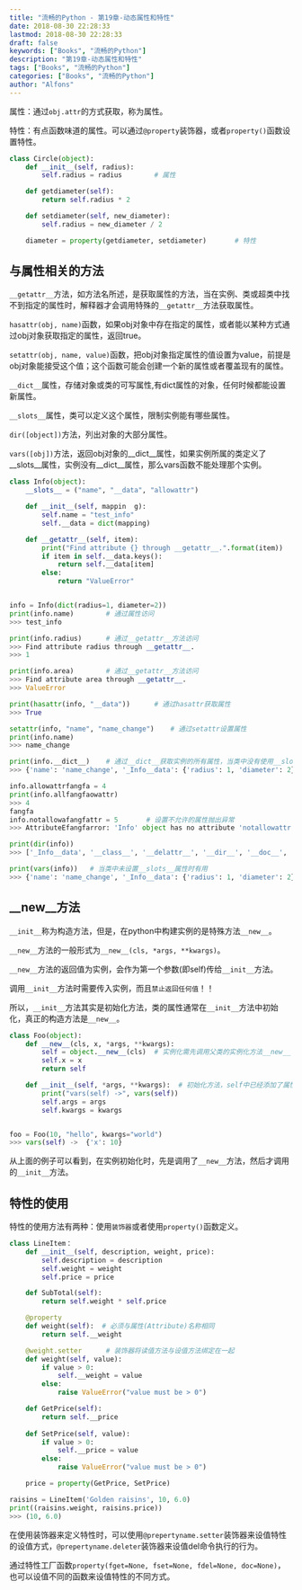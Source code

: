 ```yaml
---
title: "流畅的Python - 第19章-动态属性和特性"
date: 2018-08-30 22:28:33
lastmod: 2018-08-30 22:28:33
draft: false
keywords: ["Books", "流畅的Python"]
description: "第19章-动态属性和特性"
tags: ["Books", "流畅的Python"]
categories: ["Books", "流畅的Python"]
author: "Alfons"
---
```


属性：通过`obj.attr`的方式获取，称为属性。

特性：有点函数味道的属性。可以通过`@property`装饰器，或者`property()`函数设置特性。

<!--more-->

```python
class Circle(object):
    def __init__(self, radius):
        self.radius = radius        # 属性

    def getdiameter(self):
        return self.radius * 2

    def setdiameter(self, new_diameter):
        self.radius = new_diameter / 2

    diameter = property(getdiameter, setdiameter)       # 特性
```

## 与属性相关的方法

`__getattr__`方法，如方法名所述，是获取属性的方法，当在实例、类或超类中找不到指定的属性时，解释器才会调用特殊的`__getattr__`方法获取属性。

`hasattr(obj, name)`函数，如果obj对象中存在指定的属性，或者能以某种方式通过obj对象获取指定的属性，返回true。

`setattr(obj, name, value)`函数，把obj对象指定属性的值设置为value，前提是obj对象能接受这个值；这个函数可能会创建一个新的属性或者覆盖现有的属性。

`__dict__`属性，存储对象或类的可写属性,有dict属性的对象，任何时候都能设置新属性。

`__slots__`属性，类可以定义这个属性，限制实例能有哪些属性。

`dir([object])`方法，列出对象的大部分属性。

`vars([obj])`方法，返回obj对象的__dict__属性，如果实例所属的类定义了__slots__属性，实例没有__dict__属性，那么vars函数不能处理那个实例。

```python
class Info(object):
    __slots__ = ("name", "__data", "allowattr")

    def __init__(self, mappin  g):
        self.name = "test_info"
        self.__data = dict(mapping)

    def __getattr__(self, item):
        print("Find attribute {} through __getattr__.".format(item))
        if item in self.__data.keys():
            return self.__data[item]
        else:
            return "ValueError"


info = Info(dict(radius=1, diameter=2))
print(info.name)        # 通过属性访问
>>> test_info

print(info.radius)      # 通过__getattr__方法访问
>>> Find attribute radius through __getattr__. 
>>> 1

print(info.area)        # 通过__getattr__方法访问
>>> Find attribute area through __getattr__. 
>>> ValueError

print(hasattr(info, "__data"))      # 通过hasattr获取属性
>>> True

setattr(info, "name", "name_change")    # 通过setattr设置属性
print(info.name)
>>> name_change

print(info.__dict__)    # 通过__dict__获取实例的所有属性，当类中没有使用__slots__方法时可用！
>>> {'name': 'name_change', '_Info__data': {'radius': 1, 'diameter': 2}}

info.allowattrfangfa = 4
print(info.allfangfaowattr)
>>> 4
fangfa
info.notallowafangfattr = 5       # 设置不允许的属性抛出异常
>>> AttributeEfangfarror: 'Info' object has no attribute 'notallowattr'

print(dir(info))
>>> ['_Info__data', '__class__', '__delattr__', '__dir__', '__doc__', '__eq__', '__format__', '__ge__', '__getattr__', '__getattribute__', '__gt__', '__hash__', '__init__', '__init_subclass__', '__le__', '__lt__', '__module__', '__ne__', '__new__', '__reduce__', '__reduce_ex__', '__repr__', '__setattr__', '__sizeof__', '__slots__', '__str__', '__subclasshook__', 'allowattr', 'name']

print(vars(info))   # 当类中未设置__slots__属性时有用
>>> {'name': 'name_change', '_Info__data': {'radius': 1, 'diameter': 2}, 'allowattr': 4, 'notallowattr': 5}
```

## __new__方法

`__init__`称为构造方法，但是，在python中构建实例的是特殊方法`__new__`。

`__new__`方法的一般形式为`__new__(cls, *args, **kwargs)`。

`__new__`方法的返回值为实例，会作为第一个参数(即self)传给`__init__`方法。

调用`__init__`方法时需要传入实例，而且`禁止返回任何值`！！

所以，`__init__`方法其实是初始化方法，类的属性通常在`__init__`方法中初始化，真正的构造方法是`__new__`。

```python
class Foo(object):
    def __new__(cls, x, *args, **kwargs):
        self = object.__new__(cls)  # 实例化需先调用父类的实例化方法__new__
        self.x = x
        return self

    def __init__(self, *args, **kwargs):  # 初始化方法，self中已经添加了属性x
        print("vars(self) ->", vars(self))
        self.args = args
        self.kwargs = kwargs


foo = Foo(10, "hello", kwargs="world")
>>> vars(self) ->  {'x': 10}
```

从上面的例子可以看到，在实例初始化时，先是调用了`__new__`方法，然后才调用的`__init__`方法。

## 特性的使用

特性的使用方法有两种：使用`装饰器`或者使用`property()`函数定义。

```python
class LineItem：  
    def __init__(self, description, weight, price):
        self.description = description
        self.weight = weight
        self.price = price

    def SubTotal(self):
        return self.weight * self.price

    @property
    def weight(self):  # 必须与属性(Attribute)名称相同
        return self.__weight

    @weight.setter      # 装饰器将读值方法与设值方法绑定在一起
    def weight(self, value):
        if value > 0:
            self.__weight = value
        else:
            raise ValueError("value must be > 0")

    def GetPrice(self):
        return self.__price
    
    def SetPrice(self, value):
        if value > 0:
            self.__price = value
        else:
            raise ValueError("value must be > 0")

    price = property(GetPrice, SetPrice)

raisins = LineItem('Golden raisins', 10, 6.0)
print((raisins.weight, raisins.price))
>>> (10, 6.0)
```

在使用装饰器来定义特性时，可以使用`@prepertyname.setter`装饰器来设值特性的设值方式，`@prepertyname.deleter`装饰器来设值del命令执行的行为。

通过特性工厂函数`property(fget=None, fset=None, fdel=None, doc=None)`，也可以设值不同的函数来设值特性的不同方式。
